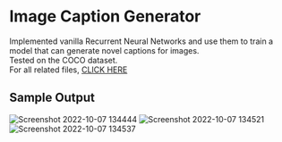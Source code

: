 # Image Caption Generator #
Implemented vanilla Recurrent Neural Networks and use them to train a model that can generate novel captions for images.<br />
Tested on the COCO dataset.<br />
For all related files, [CLICK HERE](https://github.com/debr0bot/CNNs-for-Visual-Recognition/tree/main/assignment3)

## Sample Output ##
![Screenshot 2022-10-07 134444](https://user-images.githubusercontent.com/70068119/194506939-eb859873-41b8-418d-a2fb-d1c75e045b31.png)
![Screenshot 2022-10-07 134521](https://user-images.githubusercontent.com/70068119/194507141-48f48093-b1b7-4cc8-b9f1-5cd63681def2.png)
![Screenshot 2022-10-07 134537](https://user-images.githubusercontent.com/70068119/194507234-4d7e2b6f-2e1a-43ec-a315-3724fe47da60.png)
